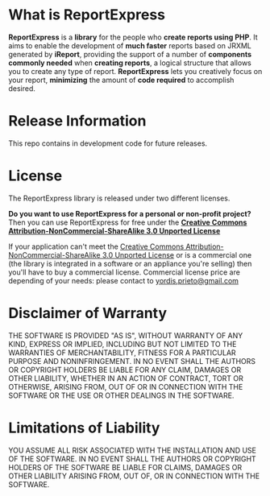 What is ReportExpress
=====================
**ReportExpress** is a **library** for the people who **create reports using PHP**. 
It aims to enable the development of **much faster** reports based on JRXML generated by **iReport**, 
providing the support of a number of **components commonly needed** when **creating reports**, 
a logical structure that allows you to create any type of report. 
**ReportExpress** lets you creatively focus on your report, **minimizing** the amount 
of **code required** to accomplish desired.

Release Information
===================
This repo contains in development code for future releases.

License
=======
The ReportExpress library is released under two different licenses.

**Do you want to use ReportExpress for a personal or non-profit project?**
Then you can use ReportExpress for free under 
the [**Creative Commons Attribution-NonCommercial-ShareAlike 3.0 Unported License**](http://creativecommons.org/licenses/by-nc-sa/3.0/ "Creative Commons Attribution-NonCommercial-ShareAlike 3.0 Unported License")

If your application can't meet the [Creative Commons Attribution-NonCommercial-ShareAlike 3.0 Unported License](http://creativecommons.org/licenses/by-nc-sa/3.0/ "Creative Commons Attribution-NonCommercial-ShareAlike 3.0 Unported License")
or is a commercial one (the library is integrated in a software or an appliance you're selling) 
then you'll have to buy a commercial license.
Commercial license price are depending of your needs: please contact to yordis.prieto@gmail.com

Disclaimer of Warranty
======================
THE SOFTWARE IS PROVIDED "AS IS", WITHOUT WARRANTY OF ANY KIND, EXPRESS OR
IMPLIED, INCLUDING BUT NOT LIMITED TO THE WARRANTIES OF MERCHANTABILITY,
FITNESS FOR A PARTICULAR PURPOSE AND NONINFRINGEMENT. IN NO EVENT SHALL THE
AUTHORS OR COPYRIGHT HOLDERS BE LIABLE FOR ANY CLAIM, DAMAGES OR OTHER
LIABILITY, WHETHER IN AN ACTION OF CONTRACT, TORT OR OTHERWISE, ARISING FROM,
OUT OF OR IN CONNECTION WITH THE SOFTWARE OR THE USE OR OTHER DEALINGS IN
THE SOFTWARE.

Limitations of Liability
========================
YOU ASSUME ALL RISK ASSOCIATED WITH THE INSTALLATION AND USE OF THE SOFTWARE. 
IN NO EVENT SHALL THE AUTHORS OR COPYRIGHT HOLDERS OF THE SOFTWARE BE LIABLE FOR CLAIMS, 
DAMAGES OR OTHER LIABILITY ARISING FROM, OUT OF, OR IN CONNECTION WITH THE SOFTWARE. 
